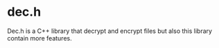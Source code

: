 # dec.h
Dec.h is a C++ library that decrypt and encrypt files but also this library contain more features.
